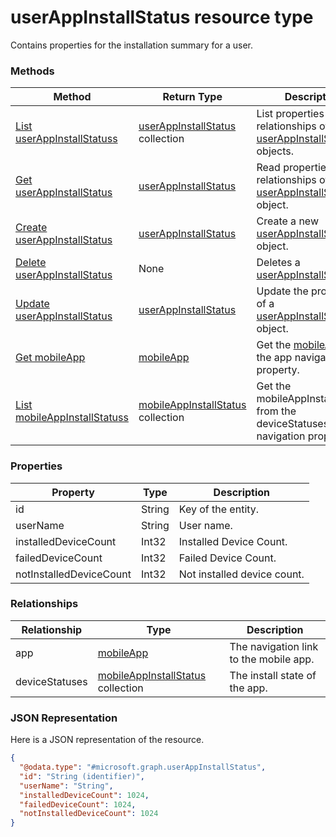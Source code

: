 ﻿# userAppInstallStatus resource type

Contains properties for the installation summary for a user.
### Methods
|Method|Return Type|Description|
|---|---|---|
|[List userAppInstallStatuss](../api/intune_apps_userAppInstallStatus_list.md)|[userAppInstallStatus](../resources/intune_apps_userAppInstallStatus.md) collection|List properties and relationships of the [userAppInstallStatus](../resources/intune_apps_userAppInstallStatus.md) objects.|
|[Get userAppInstallStatus](../api/intune_apps_userAppInstallStatus_get.md)|[userAppInstallStatus](../resources/intune_apps_userAppInstallStatus.md)|Read properties and relationships of the [userAppInstallStatus](../resources/intune_apps_userAppInstallStatus.md) object.|
|[Create userAppInstallStatus](../api/intune_apps_userAppInstallStatus_create.md)|[userAppInstallStatus](../resources/intune_apps_userAppInstallStatus.md)|Create a new [userAppInstallStatus](../resources/intune_apps_userAppInstallStatus.md) object.|
|[Delete userAppInstallStatus](../api/intune_apps_userAppInstallStatus_delete.md)|None|Deletes a [userAppInstallStatus](../resources/intune_apps_userAppInstallStatus.md).|
|[Update userAppInstallStatus](../api/intune_apps_userAppInstallStatus_update.md)|[userAppInstallStatus](../resources/intune_apps_userAppInstallStatus.md)|Update the properties of a [userAppInstallStatus](../resources/intune_apps_userAppInstallStatus.md) object.|
|[Get mobileApp](../api/intune_apps_userAppInstallStatus_get_mobileApp.md)|[mobileApp](../resources/intune_apps_mobileApp.md)|Get the [mobileApp](../resources/intune_apps_mobileApp.md) from the app navigation property.|
|[List mobileAppInstallStatuss](../api/intune_apps_userAppInstallStatus_list_mobileAppInstallStatus.md)|[mobileAppInstallStatus](../resources/intune_apps_mobileAppInstallStatus.md) collection|Get the mobileAppInstallStatuss from the deviceStatuses navigation property.|

### Properties
|Property|Type|Description|
|---|---|---|
|id|String|Key of the entity.|
|userName|String|User name.|
|installedDeviceCount|Int32|Installed Device Count.|
|failedDeviceCount|Int32|Failed Device Count.|
|notInstalledDeviceCount|Int32|Not installed device count.|

### Relationships
|Relationship|Type|Description|
|---|---|---|
|app|[mobileApp](../resources/intune_apps_mobileApp.md)|The navigation link to the mobile app.|
|deviceStatuses|[mobileAppInstallStatus](../resources/intune_apps_mobileAppInstallStatus.md) collection|The install state of the app.|

### JSON Representation
Here is a JSON representation of the resource.
<!-- {
  "blockType": "resource",
  "keyProperty": "id",
  "@odata.type": "microsoft.graph.userAppInstallStatus"
}
-->
```json
{
  "@odata.type": "#microsoft.graph.userAppInstallStatus",
  "id": "String (identifier)",
  "userName": "String",
  "installedDeviceCount": 1024,
  "failedDeviceCount": 1024,
  "notInstalledDeviceCount": 1024
}
```



